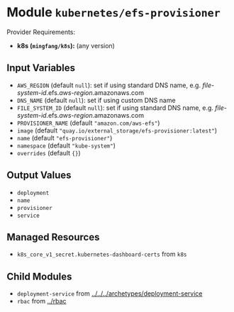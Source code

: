 
# Module `kubernetes/efs-provisioner`

Provider Requirements:
* **k8s (`mingfang/k8s`):** (any version)

## Input Variables
* `AWS_REGION` (default `null`): set if using standard DNS name, e.g. *file-system-id*.efs.*aws-region*.amazonaws.com
* `DNS_NAME` (default `null`): set if using custom DNS name
* `FILE_SYSTEM_ID` (default `null`): set if using standard DNS name, e.g. *file-system-id*.efs.*aws-region*.amazonaws.com
* `PROVISIONER_NAME` (default `"amazon.com/aws-efs"`)
* `image` (default `"quay.io/external_storage/efs-provisioner:latest"`)
* `name` (default `"efs-provisioner"`)
* `namespace` (default `"kube-system"`)
* `overrides` (default `{}`)

## Output Values
* `deployment`
* `name`
* `provisioner`
* `service`

## Managed Resources
* `k8s_core_v1_secret.kubernetes-dashboard-certs` from `k8s`

## Child Modules
* `deployment-service` from [../../../archetypes/deployment-service](../../../archetypes/deployment-service)
* `rbac` from [../rbac](../rbac)

